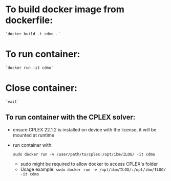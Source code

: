# To build docker image from dockerfile:

    `docker build -t cdmo .`

# To run container:

    `docker run -it cdmo`

# Close container:

    `exit`

## To run container with the CPLEX solver:
- ensure CPLEX 22.1.2 is installed on device with the license, it will be mounted at runtime
- run container with:

    `sudo docker run -v /user/path/to/cplex:/opt/ibm/ILOG/ -it cdmo`
    
    - sudo might be required to allow docker to access CPLEX's folder
    - Usage example: `sudo docker run -v /opt/ibm/ILOG/:/opt/ibm/ILOG/ -it cdmo`
